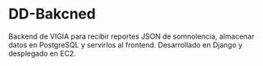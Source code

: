 # DD-Bakcned
Backend de VIGIA para recibir reportes JSON de somnolencia, almacenar datos en PostgreSQL y servirlos al frontend. Desarrollado en Django y desplegado en EC2.
